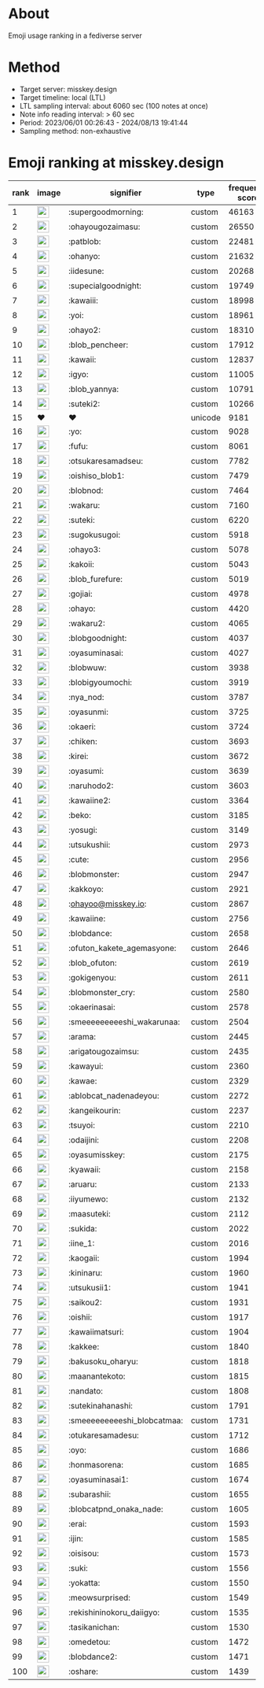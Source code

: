 # About
Emoji usage ranking in a fediverse server

# Method
- Target server: misskey.design
- Target timeline: local (LTL)
- LTL sampling interval: about 6060 sec (100 notes at once)
- Note info reading interval: > 60 sec
- Period: 2023/06/01 00:26:43 - 2024/08/13 19:41:44 
- Sampling method: non-exhaustive

# Emoji ranking at misskey.design

|rank|image|signifier|type|frequency score|
|----|----|----|----|----|
|1|<img height="24" src="https://misskey.design/emoji/supergoodmorning.webp">|:supergoodmorning:|custom|46163|
|2|<img height="24" src="https://misskey.design/emoji/ohayougozaimasu.webp">|:ohayougozaimasu:|custom|26550|
|3|<img height="24" src="https://misskey.design/emoji/patblob.webp">|:patblob:|custom|22481|
|4|<img height="24" src="https://misskey.design/emoji/ohanyo.webp">|:ohanyo:|custom|21632|
|5|<img height="24" src="https://misskey.design/emoji/iidesune.webp">|:iidesune:|custom|20268|
|6|<img height="24" src="https://misskey.design/emoji/supecialgoodnight.webp">|:supecialgoodnight:|custom|19749|
|7|<img height="24" src="https://misskey.design/emoji/kawaiii.webp">|:kawaiii:|custom|18998|
|8|<img height="24" src="https://misskey.design/emoji/yoi.webp">|:yoi:|custom|18961|
|9|<img height="24" src="https://misskey.design/emoji/ohayo2.webp">|:ohayo2:|custom|18310|
|10|<img height="24" src="https://misskey.design/emoji/blob_pencheer.webp">|:blob_pencheer:|custom|17912|
|11|<img height="24" src="https://misskey.design/emoji/kawaii.webp">|:kawaii:|custom|12837|
|12|<img height="24" src="https://misskey.design/emoji/igyo.webp">|:igyo:|custom|11005|
|13|<img height="24" src="https://misskey.design/emoji/blob_yannya.webp">|:blob_yannya:|custom|10791|
|14|<img height="24" src="https://misskey.design/emoji/suteki2.webp">|:suteki2:|custom|10266|
|15|❤|❤|unicode|9181|
|16|<img height="24" src="https://misskey.design/emoji/yo.webp">|:yo:|custom|9028|
|17|<img height="24" src="https://misskey.design/emoji/fufu.webp">|:fufu:|custom|8061|
|18|<img height="24" src="https://misskey.design/emoji/otsukaresamadseu.webp">|:otsukaresamadseu:|custom|7782|
|19|<img height="24" src="https://misskey.design/emoji/oishiso_blob1.webp">|:oishiso_blob1:|custom|7479|
|20|<img height="24" src="https://misskey.design/emoji/blobnod.webp">|:blobnod:|custom|7464|
|21|<img height="24" src="https://misskey.design/emoji/wakaru.webp">|:wakaru:|custom|7160|
|22|<img height="24" src="https://misskey.design/emoji/suteki.webp">|:suteki:|custom|6220|
|23|<img height="24" src="https://misskey.design/emoji/sugokusugoi.webp">|:sugokusugoi:|custom|5918|
|24|<img height="24" src="https://misskey.design/emoji/ohayo3.webp">|:ohayo3:|custom|5078|
|25|<img height="24" src="https://misskey.design/emoji/kakoii.webp">|:kakoii:|custom|5043|
|26|<img height="24" src="https://misskey.design/emoji/blob_furefure.webp">|:blob_furefure:|custom|5019|
|27|<img height="24" src="https://misskey.design/emoji/gojiai.webp">|:gojiai:|custom|4978|
|28|<img height="24" src="https://misskey.design/emoji/ohayo.webp">|:ohayo:|custom|4420|
|29|<img height="24" src="https://misskey.design/emoji/wakaru2.webp">|:wakaru2:|custom|4065|
|30|<img height="24" src="https://misskey.design/emoji/blobgoodnight.webp">|:blobgoodnight:|custom|4037|
|31|<img height="24" src="https://misskey.design/emoji/oyasuminasai.webp">|:oyasuminasai:|custom|4027|
|32|<img height="24" src="https://misskey.design/emoji/blobwuw.webp">|:blobwuw:|custom|3938|
|33|<img height="24" src="https://misskey.design/emoji/blobigyoumochi.webp">|:blobigyoumochi:|custom|3919|
|34|<img height="24" src="https://misskey.design/emoji/nya_nod.webp">|:nya_nod:|custom|3787|
|35|<img height="24" src="https://misskey.design/emoji/oyasunmi.webp">|:oyasunmi:|custom|3725|
|36|<img height="24" src="https://misskey.design/emoji/okaeri.webp">|:okaeri:|custom|3724|
|37|<img height="24" src="https://misskey.design/emoji/chiken.webp">|:chiken:|custom|3693|
|38|<img height="24" src="https://misskey.design/emoji/kirei.webp">|:kirei:|custom|3672|
|39|<img height="24" src="https://misskey.design/emoji/oyasumi.webp">|:oyasumi:|custom|3639|
|40|<img height="24" src="https://misskey.design/emoji/naruhodo2.webp">|:naruhodo2:|custom|3603|
|41|<img height="24" src="https://misskey.design/emoji/kawaiine2.webp">|:kawaiine2:|custom|3364|
|42|<img height="24" src="https://misskey.design/emoji/beko.webp">|:beko:|custom|3185|
|43|<img height="24" src="https://misskey.design/emoji/yosugi.webp">|:yosugi:|custom|3149|
|44|<img height="24" src="https://misskey.design/emoji/utsukushii.webp">|:utsukushii:|custom|2973|
|45|<img height="24" src="https://misskey.design/emoji/cute.webp">|:cute:|custom|2956|
|46|<img height="24" src="https://misskey.design/emoji/blobmonster.webp">|:blobmonster:|custom|2947|
|47|<img height="24" src="https://misskey.design/emoji/kakkoyo.webp">|:kakkoyo:|custom|2921|
|48|<img height="24" src="https://misskey.design/emoji/ohayoo.webp">|:ohayoo@misskey.io:|custom|2867|
|49|<img height="24" src="https://misskey.design/emoji/kawaiine.webp">|:kawaiine:|custom|2756|
|50|<img height="24" src="https://misskey.design/emoji/blobdance.webp">|:blobdance:|custom|2658|
|51|<img height="24" src="https://misskey.design/emoji/ofuton_kakete_agemasyone.webp">|:ofuton_kakete_agemasyone:|custom|2646|
|52|<img height="24" src="https://misskey.design/emoji/blob_ofuton.webp">|:blob_ofuton:|custom|2619|
|53|<img height="24" src="https://misskey.design/emoji/gokigenyou.webp">|:gokigenyou:|custom|2611|
|54|<img height="24" src="https://misskey.design/emoji/blobmonster_cry.webp">|:blobmonster_cry:|custom|2580|
|55|<img height="24" src="https://misskey.design/emoji/okaerinasai.webp">|:okaerinasai:|custom|2578|
|56|<img height="24" src="https://misskey.design/emoji/smeeeeeeeeeshi_wakarunaa.webp">|:smeeeeeeeeeshi_wakarunaa:|custom|2504|
|57|<img height="24" src="https://misskey.design/emoji/arama.webp">|:arama:|custom|2445|
|58|<img height="24" src="https://misskey.design/emoji/arigatougozaimsu.webp">|:arigatougozaimsu:|custom|2435|
|59|<img height="24" src="https://misskey.design/emoji/kawayui.webp">|:kawayui:|custom|2360|
|60|<img height="24" src="https://misskey.design/emoji/kawae.webp">|:kawae:|custom|2329|
|61|<img height="24" src="https://misskey.design/emoji/ablobcat_nadenadeyou.webp">|:ablobcat_nadenadeyou:|custom|2272|
|62|<img height="24" src="https://misskey.design/emoji/kangeikourin.webp">|:kangeikourin:|custom|2237|
|63|<img height="24" src="https://misskey.design/emoji/tsuyoi.webp">|:tsuyoi:|custom|2210|
|64|<img height="24" src="https://misskey.design/emoji/odaijini.webp">|:odaijini:|custom|2208|
|65|<img height="24" src="https://misskey.design/emoji/oyasumisskey.webp">|:oyasumisskey:|custom|2175|
|66|<img height="24" src="https://misskey.design/emoji/kyawaii.webp">|:kyawaii:|custom|2158|
|67|<img height="24" src="https://misskey.design/emoji/aruaru.webp">|:aruaru:|custom|2133|
|68|<img height="24" src="https://misskey.design/emoji/iiyumewo.webp">|:iiyumewo:|custom|2132|
|69|<img height="24" src="https://misskey.design/emoji/maasuteki.webp">|:maasuteki:|custom|2112|
|70|<img height="24" src="https://misskey.design/emoji/sukida.webp">|:sukida:|custom|2022|
|71|<img height="24" src="https://misskey.design/emoji/iine_1.webp">|:iine_1:|custom|2016|
|72|<img height="24" src="https://misskey.design/emoji/kaogaii.webp">|:kaogaii:|custom|1994|
|73|<img height="24" src="https://misskey.design/emoji/kininaru.webp">|:kininaru:|custom|1960|
|74|<img height="24" src="https://misskey.design/emoji/utsukusii1.webp">|:utsukusii1:|custom|1941|
|75|<img height="24" src="https://misskey.design/emoji/saikou2.webp">|:saikou2:|custom|1931|
|76|<img height="24" src="https://misskey.design/emoji/oishii.webp">|:oishii:|custom|1917|
|77|<img height="24" src="https://misskey.design/emoji/kawaiimatsuri.webp">|:kawaiimatsuri:|custom|1904|
|78|<img height="24" src="https://misskey.design/emoji/kakkee.webp">|:kakkee:|custom|1840|
|79|<img height="24" src="https://misskey.design/emoji/bakusoku_oharyu.webp">|:bakusoku_oharyu:|custom|1818|
|80|<img height="24" src="https://misskey.design/emoji/maanantekoto.webp">|:maanantekoto:|custom|1815|
|81|<img height="24" src="https://misskey.design/emoji/nandato.webp">|:nandato:|custom|1808|
|82|<img height="24" src="https://misskey.design/emoji/sutekinahanashi.webp">|:sutekinahanashi:|custom|1791|
|83|<img height="24" src="https://misskey.design/emoji/smeeeeeeeeeshi_blobcatmaa.webp">|:smeeeeeeeeeshi_blobcatmaa:|custom|1731|
|84|<img height="24" src="https://misskey.design/emoji/otukaresamadesu.webp">|:otukaresamadesu:|custom|1712|
|85|<img height="24" src="https://misskey.design/emoji/oyo.webp">|:oyo:|custom|1686|
|86|<img height="24" src="https://misskey.design/emoji/honmasorena.webp">|:honmasorena:|custom|1685|
|87|<img height="24" src="https://misskey.design/emoji/oyasuminasai1.webp">|:oyasuminasai1:|custom|1674|
|88|<img height="24" src="https://misskey.design/emoji/subarashii.webp">|:subarashii:|custom|1655|
|89|<img height="24" src="https://misskey.design/emoji/blobcatpnd_onaka_nade.webp">|:blobcatpnd_onaka_nade:|custom|1605|
|90|<img height="24" src="https://misskey.design/emoji/erai.webp">|:erai:|custom|1593|
|91|<img height="24" src="https://misskey.design/emoji/ijin.webp">|:ijin:|custom|1585|
|92|<img height="24" src="https://misskey.design/emoji/oisisou.webp">|:oisisou:|custom|1573|
|93|<img height="24" src="https://misskey.design/emoji/suki.webp">|:suki:|custom|1556|
|94|<img height="24" src="https://misskey.design/emoji/yokatta.webp">|:yokatta:|custom|1550|
|95|<img height="24" src="https://misskey.design/emoji/meowsurprised.webp">|:meowsurprised:|custom|1549|
|96|<img height="24" src="https://misskey.design/emoji/rekishininokoru_daiigyo.webp">|:rekishininokoru_daiigyo:|custom|1535|
|97|<img height="24" src="https://misskey.design/emoji/tasikanichan.webp">|:tasikanichan:|custom|1530|
|98|<img height="24" src="https://misskey.design/emoji/omedetou.webp">|:omedetou:|custom|1472|
|99|<img height="24" src="https://misskey.design/emoji/blobdance2.webp">|:blobdance2:|custom|1471|
|100|<img height="24" src="https://misskey.design/emoji/oshare.webp">|:oshare:|custom|1439|
